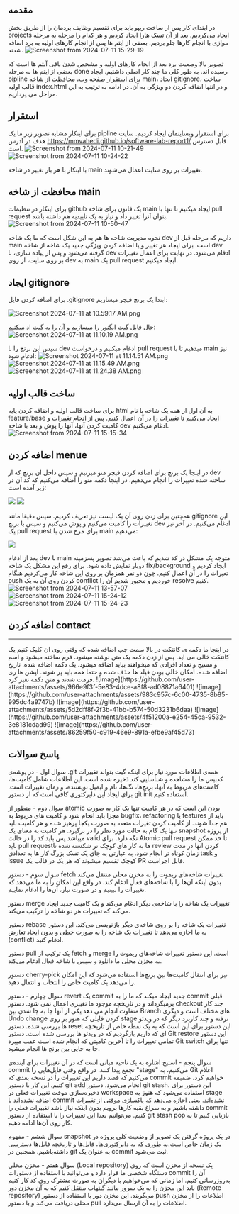 ## مقدمه
در ابتدای کار پس از ساخت ریپو باید برای تقسیم وظایف بردمان را از طریق بخش projects ایجاد می‌کردیم. بعد از آن تسک هارا ایجاد 
کردیم و هر کدام را مرحله به مرحله موازی با انجام کارها جلو بردیم. بعضی از ایتم ها پس از انجام کارهای اولیه به برد اضافه شدند.
![Screenshot from 2024-07-11 15-29-19](https://github.com/MMVahedi/software-lab-report1/assets/79264910/03c5291e-7908-4b3d-b7e8-9fea6e7c685c)


تصویر بالا وصعیت برد بعد از انجام کارهای اولیه و مشخص شدن باقی آیتم ها است که بعضی از ایتم ها به مرحله done رسیده اند. به طور کلی ما چند کار اصلی داشتیم. ایجاد pipline برای استقرار صفحه وب، محافظت از شاخه main، ایجاد gitignore، ساخت قالب اولیه index.html و در انتها اضافه کردن دو ویژگی به آن. در ادامه به ترتیب به این مراحل می پردازیم.
## استقرار
برای اینکار مشابه تصویر زیر ما یک pipline برای استقرار وبسایتمان ایجاد کردیم. سایت هدف در آدرس https://mmvahedi.github.io/software-lab-report1/ قابل دسترس است.
![Screenshot from 2024-07-11 10-21-49](https://github.com/MMVahedi/software-lab-report1/assets/79264910/4c8f0443-9333-41c2-8d12-8ebcc4abbe05)
![Screenshot from 2024-07-11 10-24-22](https://github.com/MMVahedi/software-lab-report1/assets/79264910/f698010c-e279-42b3-b874-0ba97b47f2dd)


با اینکار با هر بار تغییر در شاخه main تغییرات بر روی سایت اعمال می‌شوند.
## محافظت از شاخه main
برای اینکار در تنظیمات github یک قانون برای شاخه main ایجاد میکنیم تا تنها با pull request بتوان آنرا تغییر داد و نیاز به یک تاییدیه هم داشته باشد.
![Screenshot from 2024-07-11 10-50-47](https://github.com/MMVahedi/software-lab-report1/assets/79264910/bdd23349-00c4-4435-935d-eef332f2782b)

نحوه مدیریت شاخه ها هم به این شکل است که ما یک شاخه dev داریم که مرحله قبل از main است. برای ایجاد هر تغییر و یا اضافه کردن ویژگی جدید یک شاخه از شاخه dev گرفته می‌شود و پس از پیاده سازی، با dev ادقام می‌شود. در نهایت برای اعمال تغییرات بر روی سایت، از روی dev به main یک pull request ایجاد میکنیم.

## ایجاد gitignore

برای اضافه کردن فایل .gitignore ابتدا یک برنچ فیچر میسازیم:

![Screenshot 2024-07-11 at 10.59.17 AM.png](https://github.com/MMVahedi/software-lab-report1/assets/70147234/acf65674-85dd-4c30-b3c9-f8248a8339ff)


حال فایل گیت ایگنور را میسازیم و آن را به گیت اد میکنیم:
![Screenshot 2024-07-11 at 11.10.19 AM.png](https://github.com/MMVahedi/software-lab-report1/assets/70147234/adcb06ed-4124-4103-8e95-10b8faff075b)


سپس این برنچ را با dev ادغام میکنیم و درخواست pull request میدهیم تا با main نیز ادغام شود:
![Screenshot 2024-07-11 at 11.14.51 AM.png](https://github.com/MMVahedi/software-lab-report1/assets/70147234/3dd2483c-e7f6-4a9b-b637-8260934d9ba5)
![Screenshot 2024-07-11 at 11.15.49 AM.png](https://github.com/MMVahedi/software-lab-report1/assets/70147234/1086bcc7-d748-44ef-b701-ca5d61907f1d)
![Screenshot 2024-07-11 at 11.24.38 AM.png](https://github.com/MMVahedi/software-lab-report1/assets/70147234/d4577f72-946c-4dd3-b6ad-b5192ade5d5e)
 ## ساخت قالب اولیه 
برای ساخت قالب اولیه و اضافه کردن پایه html به آن اول از همه یک شاخه با نام feature/base ایجاد می‌کنیم تا تغییرات را در آن اعمال کنیم. پس از انجام تغییرات و کامیت کردن آنها، آنها را پوش و بعد با شاخه dev ادغام می‌کنیم.
![Screenshot from 2024-07-11 15-15-34](https://github.com/MMVahedi/software-lab-report1/assets/79264910/81a552f8-5506-41e8-9ba1-5a15aae06aeb)

## اضافه کردن menue
در اینجا یک برنچ برای اضافه کردن فیچر منو میزنیم و سپس داخل ان برنچ که از dev ساخته شده تغییرات را انجام می‌دهیم.
در اینجا دکمه منو را اضافه می‌کنیم که کد آن در زیر آمده است:

![](https://github.com/MMVahedi/software-lab-report1/assets/70147234/4e091acb-b2c5-4927-b2eb-251e25d35dd4)
![](https://github.com/MMVahedi/software-lab-report1/assets/70147234/f839cb93-19e4-4a36-b0e0-6197f3d2f0ca)

همچنین برای زدن روی آن یک لیست نیز تعریف کردیم. سپس دقیقا مانند gitignore این تغییرات را کامیت می‌کنیم و پوش می‌کنیم و سپس با برنچ dev ادغام می‌کنیم. در آخر نیز یک pull request برای مرج شدن با main می‌دهیم:

![](https://github.com/MMVahedi/software-lab-report1/assets/70147234/2a964cc7-163c-481e-bedb-b8c8dda18046)



بعد از ادغام dev با main متوجه یک مشکل در کد شدیم که باعث می‌شد تصویر پسزمینه دوبار نمایش داده شود. برای رفع این مشکل یک شاخه fix/background ایجاد کردیم و تغیرات را در آن اعمال کنیم. چون دو نفر همزمان بر روی این شاخه کار می‌کردیم هنگام push کردن روی آن به یک conflict خوردیم و مجبور شدیم آن را resolve کنیم.
![Screenshot from 2024-07-11 13-57-07](https://github.com/MMVahedi/software-lab-report1/assets/79264910/54232553-d4d2-4374-ad02-f40a7d53809e)
![Screenshot from 2024-07-11 15-24-12](https://github.com/MMVahedi/software-lab-report1/assets/79264910/2a5d5b3b-5b44-4f85-9988-4913e17e0775)
![Screenshot from 2024-07-11 15-24-23](https://github.com/MMVahedi/software-lab-report1/assets/79264910/1a08574e-d5cc-4c9d-b2e9-982e4c7b4e10)



## اضافه کردن contact

<hr/>
در اینجا ما دکمه ی کانتکت در بالا سمت چپ اضافه شده که وقتی روی ان کلیک کنیم یک کانتکت خالی می اید.
پس از زدن دکمه یک متن نوشته میشود.
فرم ساخته میشود و اسم و مسیج و تعداد افرادی که میخواهند بیاید اضافه میشود.
یک دکمه اضافه شده.
تاریخ اضافه شده.
امکان خالی بودن فیلد ها حذف شده و حتما همه باید پر شوند.
اپشن ها ری فرمت شدند و متن دکمه تغیر کرد.
![image](https://github.com/user-attachments/assets/966e9f3f-5e83-4dce-a8f8-ad08871a6401)
![image](https://github.com/user-attachments/assets/983c957c-6c00-4735-8b85-995dc4a9747b)
![image](https://github.com/user-attachments/assets/5d2dff8f-2f3b-41bb-b574-50d3231b6daa)
![image](https://github.com/user-attachments/assets/4f51200a-e254-45ca-9532-3e8181cdad99)
![image](https://github.com/user-attachments/assets/86259f50-c919-46e9-891a-efbe9af45d73)



## پاسخ سوالات

سوال اول - در پوشه‌ی .git همه‌ی اطلاعات مورد نیاز برای اینکه گیت بتواند تغییرات کدبیس ما را مشاهده و شناسایی کند ذخیره شده است. این اطلاعات شامل کامیت‌ها، کامنت‌های مربوط به آنها، برنچ‌ها، تگ‌ها، نام و ایمیل نویسنده، و زمان تغییرات است. برای ایجاد این دایرکتوری کافی است که از دستور git init استفاده کنیم.

 
سوال دوم - منظور از atomic بودن این است که در هر کامیت تنها یک کار به صورت مجزا باید انجام شود و کامیت های مربوط به bugfix، refactoring  یا features  باید از هم جدا شوند. از کامیت کردن تغیرات متعدد به صورت یکجا پرهیز شده و هر کامیت باید تنها یک گام به حالت مورد نظر را در برگیرد. هر کامیت به معنای یک snapshot  از پروژه میباشد پس باید کد را در حالت valid نگه دارد.
برای Atomic pull request تا حد ممکن باید pull requestها به کار های کوچک تر شکسته شده تا review کردن انها در مدت زمان کوتاه تر انجام شود. به عبارتی به جای یک تسک بزرگ کار ها به تعدادی task و issue کوچک تقسیم میشوند که هر یک در قالب یک PR قابل اجراست.


سوال سوم - دستور fetch تغییرات شاخه‌های ریموت را به مخزن محلی منتقل می‌کند بدون اینکه آن‌ها را با شاخه‌های فعال ادغام کند. در واقع این امکان را به ما می‌دهد که تغییرات را ببینیم و در صورت نیاز، آن‌ها را ادغام نماییم.

دستور merge تغییرات یک شاخه را با شاخه‌ی دیگر ادغام می‌کند و یک کامیت جدید ایجاد می‌کند که تغییرات هر دو شاخه را ترکیب می‌کند.

دستور rebase تغییرات یک شاخه را بر روی شاخه‌ی دیگر بازنویسی می‌کند. این دستور به ما اجازه می‌دهد تا تغییرات یک شاخه را به صورت خطی و بدون ایجاد تعارض (conflict) ادغام کنید.

دستور pull یک ترکیب از fetch و merge است. این دستور تغییرات شاخه‌های ریموت را به مخزن محلی ما دانلود و سپس با شاخه فعال ادغام می‌کند.

دستور cherry-pick نیز برای انتقال کامیت‌ها بین برنچ‌ها استفاده می‌شود که این امکان را می‌دهد یک کامیت خاص را انتخاب و انتقال دهید.


سوال چهارم - دستور revert یک commit جدید ایجاد میکند که ما را به commit قبلی برمیگرداند و در تاریخچه موجود ما تغییری اعمال نمی شود.
دستور checkout چند کار متفاوت انجام می دهد یکی از آنها جا به جا شدن بین Branch های مختلف است و دیگری Undo change کردن فایلی که هنوز بر روی stage نرفته و چند کاربرد دیگر که در ویدئو ها بررسی شده.
دستور reset این دستور برای این است که به یک نقطه خاص از تاریخچه ای که داریم بازگردیم که در ویدئو ها بررسی شده است.
دستور Git restore این دستور تمامی تغییرات را تا آخرین کامیتی که انجام شده است عقب میبرد Git switch تنها برای جا به جایی بین برنچ ها انجام میشود.


سوال پنجم - استیج اشاره به یک ناحیه میانی است که در آن تغییرات برای آینده‌ی commit تجمع پیدا کنند. در واقع وقتی فایل‌هایی را "stage" می‌کنیم، به Git اعلام می‌کنیم که قصد داریم این تغییرات را در نسخه بعدی که commit خواهیم کرد، ضمیمه کنیم. این کار با دستور git add انجام می‌شود. 
دستور git stash، این دستور برای ذخیره‌سازی موقت تغییرات فعلی در workspace استفاده می‌شود که هنوز به stage اضافه نشده‌اند یا commit نشده‌اند. یعنی اجازه می‌دهد که پاکسازی موقتی از تغییرات داشته باشیم و به سراغ بقیه کارها برویم بدون اینکه نیاز باشد تغییرات فعلی را commit کنیم. می‌توانیم بعدا این تغییرات را با استفاده از دستور git stash pop بازیابی کنیم تا به کار روی آن‌ها ادامه دهیم.

سوال ششم - مفهوم snapshot در یک پروژه گرفتن یک تصویر از وضعیت کلی پروژه در یک زمان خاص است.به طوری که به دایرکتوری‌ها، فایل‌ها و تاریخچه فایل‌ها دسترسی داشته‌باشیم. همچنین در git به عنوان یک commit ثبت می‌شود‌.

سوال هفتم - مخزن محلی (Local repository) یک نسخه از مخزن است که روی دستگاه شخصی ما قرار دارد و می‌توانید با استفاده از دستورات commit آن را به‌روزرسانی کنیم. اما زمانی که می‌خواهیم با دیگران به صورت مشترک روی کد کار کنیم باید این مخزن را به یک سرور مانند گیتهاب منتقل کنیم که به آن مخزن دور (Remote repository) می‌گویند. این مخزن دور با استفاده از دستور push اطلاعات را از مخزن محلی دریافت می‌کند و با دستور pull اطلاعات را به آن ارسال می‌دارد.
